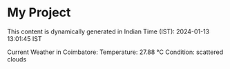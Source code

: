 # My Project

This content is dynamically generated in Indian Time (IST): 2024-01-13 13:01:45 IST


Current Weather in Coimbatore:
Temperature: 27.88 °C
Condition: scattered clouds

